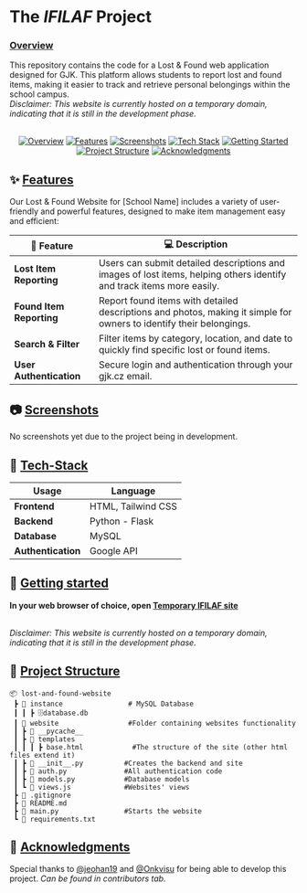 # The _IFILAF_ Project
### [Overview](#overview)
This repository contains the code for a Lost & Found web application designed for GJK. This platform allows students to report lost and found items, making it easier to track and retrieve personal belongings within the school campus.
<br>
_Disclaimer: This website is currently hosted on a temporary domain, indicating that it is still in the development phase._
<br>
<br>
<p align="center">
  <a href="#overview"><img src="https://img.shields.io/badge/📄-Overview-blue?style=for-the-badge" alt="Overview"></a>
  <a href="#features"><img src="https://img.shields.io/badge/✨-Features-green?style=for-the-badge" alt="Features"></a>
  <a href="#screenshots"><img src="https://img.shields.io/badge/📷-Screenshots-lightgrey?style=for-the-badge" alt="Screenshots"></a>
  <a href="#tech-stack"><img src="https://img.shields.io/badge/🔧-Tech_Stack-blueviolet?style=for-the-badge" alt="Tech Stack"></a>
  <a href="#getting-started"><img src="https://img.shields.io/badge/🚀-Getting_Started-orange?style=for-the-badge" alt="Getting Started"></a>
  <a href="#project-structure"><img src="https://img.shields.io/badge/📂-Project_Structure-red?style=for-the-badge" alt="Project Structure"></a>
  <!-- <a href="#contributing"><img src="https://img.shields.io/badge/🤝-Contributing-yellowgreen?style=for-the-badge" alt="Contributing"></a>
  <a href="#license"><img src="https://img.shields.io/badge/📜-License-9cf?style=for-the-badge" alt="License"></a> -->
  <a href="#acknowledgments"><img src="https://img.shields.io/badge/🙏-Acknowledgments-ff69b4?style=for-the-badge" alt="Acknowledgments"></a>
</p>

## ✨ [Features](#features)

Our Lost & Found Website for [School Name] includes a variety of user-friendly and powerful features, designed to make item management easy and efficient:

| 🌟 Feature                    | 💻 Description                                                                 |
|-------------------------------|------------------------------------------------------------------------------|
| **Lost Item Reporting**       | Users can submit detailed descriptions and images of lost items, helping others identify and track items more easily. |
| **Found Item Reporting**      | Report found items with detailed descriptions and photos, making it simple for owners to identify their belongings. |
| **Search & Filter**           | Filter items by category, location, and date to quickly find specific lost or found items. |
| **User Authentication**       | Secure login and authentication through your gjk.cz email. |

## 📷 [Screenshots](#screenshots)

No screenshots yet due to the project being in development.

## 🔧 [Tech-Stack](#tech-stack)

| Usage                         | Language                                                                      |
|-------------------------------|------------------------------------------------------------------------------|
| **Frontend**                  | HTML, Tailwind CSS |
| **Backend**                   | Python - Flask |
| **Database**                  | MySQL |
| **Authentication**            | Google API |

## 🚀 [Getting started](#getting-started)

**In your web browser of choice, open [Temporary IFILAF site](https://ifilaf.onrender.com/)**
<br>
<br>

_Disclaimer: This website is currently hosted on a temporary domain, indicating that it is still in the development phase._ 


## 📂 [Project Structure](#project-structure)
```plaintext
📦 lost-and-found-website
 ┣ 📂 instance                # MySQL Database
 ┃ ┃ ┣ 🗄️database.db
 ┃ 📂 website                 #Folder containing websites functionality                        
 ┃ ┣ 📂 __pycache__
 ┃ ┣ 📂 templates
 ┃ ┃ ┃ ┣ base.html            #The structure of the site (other html files extend it)
 ┃ ┣ 📜 __init__.py          #Creates the backend and site    
 ┃ ┣ 📜 auth.py              #All authentication code
 ┃ ┣ 📜 models.py            #Database models     
 ┃ ┗ 📜 views.js             #Websites' views               
 ┣ 📜 .gitignore    
 ┣ 📜 README.md               
 ┣ 📜 main.py                #Starts the website
 ┗ 📜 requirements.txt
```

## 🙏 [Acknowledgments](#acknowledgments)

Special thanks to [@jeohan19](https://www.github.com/jeohan19) and [@Onkvisu](https://www.github.com/onkvisu) for being able to develop this project. _Can be found in contributors tab._
